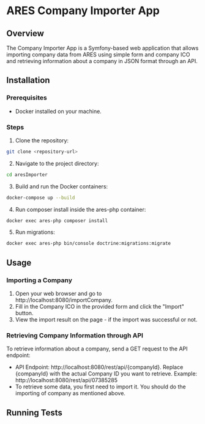 # ARES Company Importer App

## Overview
The Company Importer App is a Symfony-based web application that allows importing company data from ARES using simple
form and company ICO and retrieving information about a company in JSON format through an API.

## Installation
### Prerequisites
- Docker installed on your machine.

### Steps
1. Clone the repository:
```bash
git clone <repository-url>
```

2. Navigate to the project directory:
```bash
cd aresImporter
```

3. Build and run the Docker containers:
```bash
docker-compose up --build
```

4. Run composer install inside the ares-php container:
```bash
docker exec ares-php composer install
```

5. Run migrations:
```bash
docker exec ares-php bin/console doctrine:migrations:migrate
```

## Usage
### Importing a Company
1. Open your web browser and go to http://localhost:8080/importCompany.
2. Fill in the Company ICO in the provided form and click the "Import" button.
3. View the import result on the page - if the import was successful or not.

### Retrieving Company Information through API
To retrieve information about a company, send a GET request to the API endpoint:

- API Endpoint: http://localhost:8080/rest/api/{companyId}.
Replace {companyId} with the actual Company ID you want to retrieve.
Example: http://localhost:8080/rest/api/07385285
- To retrieve some data, you first need to import it. You should do the importing of company as mentioned above.


## Running Tests
